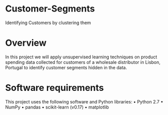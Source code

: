 # Customer-Segments
Identifying Customers by clustering them
# Overview
In this project we will apply unsupervised learning techniques on product spending data collected for customers of a wholesale distributor in Lisbon, Portugal to identify customer segments hidden in the data.

# Software requirements
This project uses the following software and Python libraries:
	•	Python 2.7
	•	NumPy
	•	pandas
	•	scikit-learn (v0.17)
	•	matplotlib
